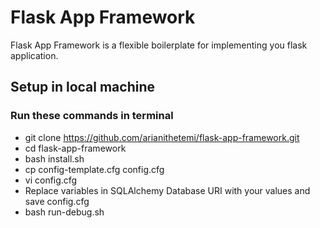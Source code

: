 # Flask App Framework
Flask App Framework is a flexible boilerplate for implementing you flask application.

## Setup in local machine
### Run these commands in terminal
- git clone https://github.com/arianithetemi/flask-app-framework.git
- cd flask-app-framework
- bash install.sh
- cp config-template.cfg config.cfg
- vi config.cfg
- Replace variables in SQLAlchemy Database URI with your values and save config.cfg
- bash run-debug.sh
